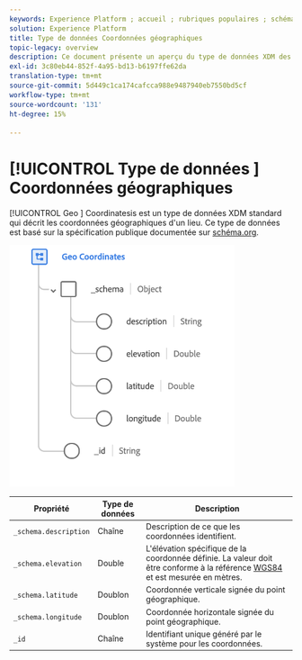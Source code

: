 ```yaml
---
keywords: Experience Platform ; accueil ; rubriques populaires ; schéma ; Schéma ; XDM ; champs ; schémas ; Schémas ; géo ; coordonnées ; type de données ; type de données ; type de données ;
solution: Experience Platform
title: Type de données Coordonnées géographiques
topic-legacy: overview
description: Ce document présente un aperçu du type de données XDM des coordonnées géographiques.
exl-id: 3c80eb44-852f-4a95-bd13-b6197ffe62da
translation-type: tm+mt
source-git-commit: 5d449c1ca174cafcca988e9487940eb7550bd5cf
workflow-type: tm+mt
source-wordcount: '131'
ht-degree: 15%

---
```


# [!UICONTROL Type de données ] Coordonnées géographiques

[!UICONTROL Geo ] Coordinatesis est un type de données XDM standard qui décrit les coordonnées géographiques d&#39;un lieu. Ce type de données est basé sur la spécification publique documentée sur [schéma.org](https://schema.org/GeoCoordinates).

<img src="../images/data-types/geo-coordinates.png" width="400" /><br />

| Propriété | Type de données | Description |
| --- | --- | --- |
| `_schema.description` | Chaîne | Description de ce que les coordonnées identifient. |
| `_schema.elevation` | Double | L&#39;élévation spécifique de la coordonnée définie. La valeur doit être conforme à la référence [WGS84](http://gisgeography.com/wgs84-world-geodetic-system/) et est mesurée en mètres. |
| `_schema.latitude` | Doublon | Coordonnée verticale signée du point géographique. |
| `_schema.longitude` | Doublon | Coordonnée horizontale signée du point géographique. |
| `_id` | Chaîne | Identifiant unique généré par le système pour les coordonnées. |

